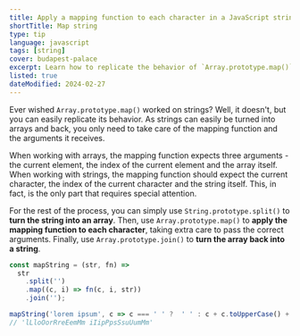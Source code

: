 ```yaml
---
title: Apply a mapping function to each character in a JavaScript string
shortTitle: Map string
type: tip
language: javascript
tags: [string]
cover: budapest-palace
excerpt: Learn how to replicate the behavior of `Array.prototype.map()` for strings.
listed: true
dateModified: 2024-02-27
---
```


Ever wished `Array.prototype.map()` worked on strings? Well, it doesn't, but you can easily replicate its behavior. As strings can easily be turned into arrays and back, you only need to take care of the mapping function and the arguments it receives.

When working with arrays, the mapping function expects three arguments - the current element, the index of the current element and the array itself. When working with strings, the mapping function should expect the current character, the index of the current character and the string itself. This, in fact, is the only part that requires special attention.

For the rest of the process, you can simply use `String.prototype.split()` to **turn the string into an array**. Then, use `Array.prototype.map()` to **apply the mapping function to each character**, taking extra care to pass the correct arguments. Finally, use `Array.prototype.join()` to **turn the array back into a string**.

```js
const mapString = (str, fn) =>
  str
    .split('')
    .map((c, i) => fn(c, i, str))
    .join('');

mapString('lorem ipsum', c => c === ' ' ?  ' ' : c + c.toUpperCase() + c);
// 'lLloOorRreEemMm iIipPpsSsuUumMm'
```
